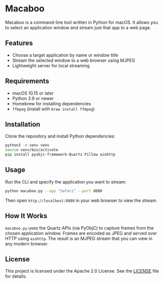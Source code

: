 # Macaboo

Macaboo is a command-line tool written in Python for macOS. It allows you to select
an application window and stream just that app to a web page.

## Features

- Choose a target application by name or window title
- Stream the selected window to a web browser using MJPEG
- Lightweight server for local streaming

## Requirements

- macOS 10.15 or later
- Python 3.9 or newer
- Homebrew for installing dependencies
- `ffmpeg` (install with `brew install ffmpeg`)

## Installation

Clone the repository and install Python dependencies:

```bash
python3 -m venv venv
source venv/bin/activate
pip install pyobjc-framework-Quartz Pillow aiohttp
```

## Usage

Run the CLI and specify the application you want to stream:

```bash
python macaboo.py --app "Safari" --port 8080
```

Then open `http://localhost:8080` in your web browser to view the stream.

## How It Works

`macaboo.py` uses the Quartz APIs (via PyObjC) to capture frames from the chosen
application window. Frames are encoded as JPEG and served over HTTP using
`aiohttp`. The result is an MJPEG stream that you can view in any modern browser.

## License

This project is licensed under the Apache 2.0 License. See the [LICENSE](LICENSE)
file for details.
